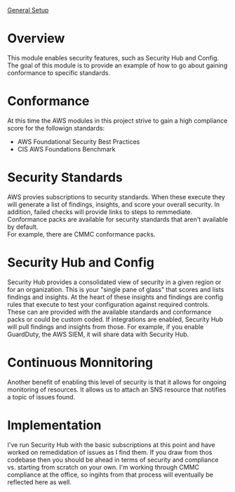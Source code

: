 [General Setup](../README.md)

# Overview

This module enables security features, such as Security Hub and Config.  The goal 
of this module is to provide an example of how to go about gaining conformance to
specific standards.

# Conformance

At this time the AWS modules in this project strive to gain a high compliance 
score for the followign standards:

* AWS Foundational Security Best Practices
* CIS AWS Foundations Benchmark

# Security Standards

AWS provies subscriptions to security standards.  When these execute they will 
generate a list of findings, insights, and score your overall security.  In 
addition, failed checks will provide links to steps to remmediate.  Conformance
packs are available for security standards that aren't available by default.  
For example, there are CMMC conformance packs.

# Security Hub and Config

Security Hub provides a consolidated view of security in a given region or for
an organization.  This is your "single pane of glass" that scores and lists
findings and insights.  At the heart of these insights and findings are config
rules that execute to test your configuration against required controls.  These
can are provided with the available standards and conformance packs or could be
custom coded.  If integrations are enabled, Security Hub will pull findings and
insights from those.  For example, if you enable GuardDuty, the AWS SIEM, it 
will share data with Security Hub.

# Continuous Monnitoring

Another benefit of enabling this level of security is that it allows for ongoing
monitoring of resources.  It allows us to attach an SNS resource that notifies
a topic of issues found.

# Implementation

I've run Security Hub with the basic subscriptions at this point and have worked
on remedidation of issues as I find them.  If you draw from thos codebase then
you should be ahead in terms of security and compliance vs. starting from scratch
on your own.  I'm working through CMMC compliance at the office, so ingihts from
that process will eventually be reflected here as well.